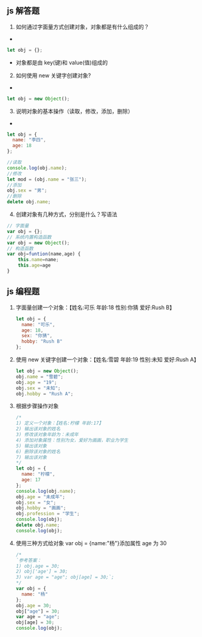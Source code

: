 ## js 解答题

1. 如何通过字面量方式创建对象，对象都是有什么组成的？

-

```js
let obj = {};
```

- 对象都是由 key(键)和 value(值)组成的

2. 如何使用 new 关键字创建对象?

-

```js
let obj = new Object();
```

3. 说明对象的基本操作（读取，修改，添加，删除）

-

```js
let obj = {
  name: "李四",
  age: 18
};

//读取
console.log(obj.name);
//修改
let mod = (obj.name = "张三");
//添加
obj.sex = "男";
//删除
delete obj.name;
```

4. 创建对象有几种方式，分别是什么？写语法

```js
// 字面量
var obj = {};
// 系统内置构造函数
var obj = new Object();
// 构造函数
var obj=funtion(name,age) {
    this.name=name;
    this.age=age
}
```

## js 编程题

1. 字面量创建一个对象：【姓名:可乐 年龄:18 性别:你猜 爱好:Rush B】

   ```js
   let obj = {
     name: "可乐",
     age: 18,
     sex: "你猜",
     hobby: "Rush B"
   };
   ```

2. 使用 new 关键字创建一个对象：【姓名:雪碧 年龄:19 性别:未知 爱好:Rush A】

   ```js
   let obj = new Object();
   obj.name = "雪碧";
   obj.age = "19";
   obj.sex = "未知";
   obj.hobby = "Rush A";
   ```

3. 根据步骤操作对象

   ```js
   /*
   1) 定义一个对象：【姓名:柠檬 年龄:17】
   2) 输出该对象的姓名
   3) 修改该对象年龄为：未成年
   4) 添加对象属性：性别为女，爱好为画画，职业为学生
   5) 输出该对象
   6) 删除该对象的姓名
   7) 输出该对象
   */
   let obj = {
     name: "柠檬",
     age: 17
   };
   console.log(obj.name);
   obj.age = "未成年";
   obj.sex = "女";
   obj.hobby = "画画";
   obj.profession = "学生";
   console.log(obj);
   delete obj.name;
   console.log(obj);
   ```

4. 使用三种方式给对象 var obj = {name:"杨"}添加属性 age 为 30

   ```js
   /*
   `参考答案：
   1) obj.age = 30;
   2) obj['age'] = 30;
   3) var age = "age"; obj[age] = 30;`;
   */
   var obj = {
     name: "杨"
   };
   obj.age = 30;
   obj["age"] = 30;
   var age = "age";
   obj[age] = 30;
   console.log(obj);
   ```
